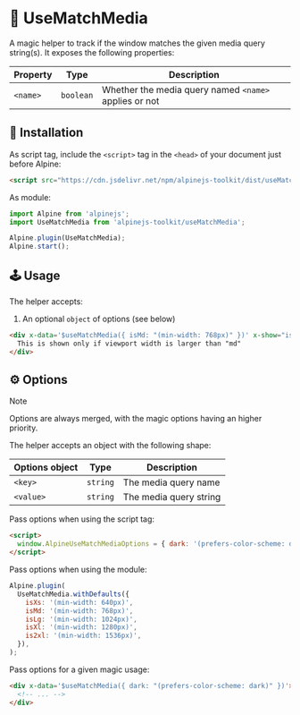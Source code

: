 # 🧩 UseMatchMedia

A magic helper to track if the window matches the given media query string(s). It exposes the following properties:

| Property | Type      | Description                                           |
| -------- | --------- | ----------------------------------------------------- |
| `<name>` | `boolean` | Whether the media query named `<name>` applies or not |

## 💾 Installation

As script tag, include the `<script>` tag in the `<head>` of your document just before Alpine:

```html
<script src="https://cdn.jsdelivr.net/npm/alpinejs-toolkit/dist/useMatchMedia/cdn.min.js" defer></script>
```

As module:

```js
import Alpine from 'alpinejs';
import UseMatchMedia from 'alpinejs-toolkit/useMatchMedia';

Alpine.plugin(UseMatchMedia);
Alpine.start();
```

## 🕹️ Usage

The helper accepts:

1. An optional `object` of options (see below)

```html
<div x-data='$useMatchMedia({ isMd: "(min-width: 768px)" })' x-show="isMd" x-cloak>
  This is shown only if viewport width is larger than "md"
</div>
```

## ⚙️ Options

> [!Note]
> Options are always merged, with the magic options having an higher priority.

The helper accepts an object with the following shape:

| Options object | Type     | Description            |
| -------------- | -------- | ---------------------- |
| `<key>`        | `string` | The media query name   |
| `<value>`      | `string` | The media query string |

Pass options when using the script tag:

```html
<script>
  window.AlpineUseMatchMediaOptions = { dark: '(prefers-color-scheme: dark)' };
</script>
```

Pass options when using the module:

```js
Alpine.plugin(
  UseMatchMedia.withDefaults({
    isXs: '(min-width: 640px)',
    isMd: '(min-width: 768px)',
    isLg: '(min-width: 1024px)',
    isXl: '(min-width: 1280px)',
    is2xl: '(min-width: 1536px)',
  }),
);
```

Pass options for a given magic usage:

```html
<div x-data='$useMatchMedia({ dark: "(prefers-color-scheme: dark)" })'>
  <!-- ... -->
</div>
```
